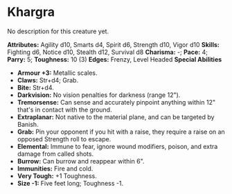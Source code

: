 # Khargra

No description for this creature yet.

**Attributes:** Agility d10, Smarts d4, Spirit d6, Strength d10, Vigor
d10
**Skills:** Fighting d6, Notice d10, Stealth d12, Survival d8
**Charisma:** -; **Pace:** 4; **Parry:** 5; **Toughness:** 10 (3)
**Edges:** Frenzy, Level Headed
**Special Abilities**

- **Armour +3:** Metallic scales.
- **Claws:** Str+d4; Grab.
- **Bite:** Str+d4.
- **Darkvision:** No vision penalties for darkness (range 12").
- **Tremorsense:** Can sense and accurately pinpoint anything within
12" that's in contact with the ground.
- **Extraplanar:** Not native to the material plane, and can be targeted
by Banish.
- **Grab:** Pin your opponent if you hit with a raise, they require a
raise on an opposed Strength roll to escape.
- **Elemental:** Immune to fear, ignore wound modifiers, poison, and
extra damage from called shots.
- **Burrow:** Can burrow and reappear within 6".
- **Immunities:** Fire and cold.
- **Very Tough:** +1 Toughness.
- **Size -1:** Five feet long; Toughness -1.

